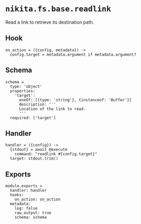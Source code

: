 
# `nikita.fs.base.readlink`

Read a link to retrieve its destination path.

## Hook

    on_action = ({config, metadata}) ->
      config.target = metadata.argument if metadata.argument?

## Schema

    schema =
      type: 'object'
      properties:
        'target':
          oneOf: [{type: 'string'}, {instanceof: 'Buffer'}]
          description: '''
          Location of the link to read.
          '''
      required: ['target']

## Handler

    handler = ({config}) ->
      {stdout} = await @execute
        command: "readlink #{config.target}"
      target: stdout.trim()

## Exports

    module.exports =
      handler: handler
      hooks:
        on_action: on_action
      metadata:
        log: false
        raw_output: true
        schema: schema
